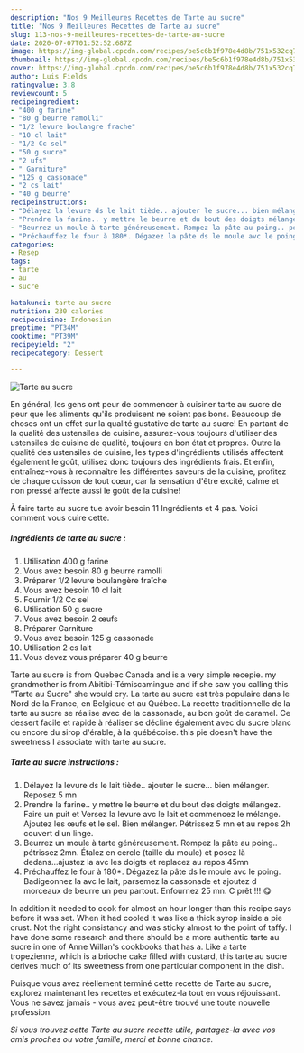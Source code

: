 ```yaml
---
description: "Nos 9 Meilleures Recettes de Tarte au sucre"
title: "Nos 9 Meilleures Recettes de Tarte au sucre"
slug: 113-nos-9-meilleures-recettes-de-tarte-au-sucre
date: 2020-07-07T01:52:52.687Z
image: https://img-global.cpcdn.com/recipes/be5c6b1f978e4d8b/751x532cq70/tarte-au-sucre-photo-principale-de-la-recette.jpg
thumbnail: https://img-global.cpcdn.com/recipes/be5c6b1f978e4d8b/751x532cq70/tarte-au-sucre-photo-principale-de-la-recette.jpg
cover: https://img-global.cpcdn.com/recipes/be5c6b1f978e4d8b/751x532cq70/tarte-au-sucre-photo-principale-de-la-recette.jpg
author: Luis Fields
ratingvalue: 3.8
reviewcount: 5
recipeingredient:
- "400 g farine"
- "80 g beurre ramolli"
- "1/2 levure boulangre frache"
- "10 cl lait"
- "1/2 Cc sel"
- "50 g sucre"
- "2 ufs"
- " Garniture"
- "125 g cassonade"
- "2 cs lait"
- "40 g beurre"
recipeinstructions:
- "Délayez la levure ds le lait tiède.. ajouter le sucre... bien mélanger. Reposez 5 mn"
- "Prendre la farine.. y mettre le beurre et du bout des doigts mélangez. Faire un puit et Versez la levure avc le lait et commencez le mélange. Ajoutez les œufs et le sel. Bien mélanger. Pétrissez 5 mn et au repos 2h couvert d un linge."
- "Beurrez un moule à tarte généreusement. Rompez la pâte au poing.. pétrissez 2mn. Étalez en cercle (taille du moule) et posez là dedans...ajustez la avc les doigts et replacez au repos 45mn"
- "Préchauffez le four à 180*. Dégazez la pâte ds le moule avc le poing. Badigeonnez la avc le lait, parsemez la cassonade et ajoutez d morceaux de beurre un peu partout. Enfournez 25 mn. C prêt !!! 😋"
categories:
- Resep
tags:
- tarte
- au
- sucre

katakunci: tarte au sucre 
nutrition: 230 calories
recipecuisine: Indonesian
preptime: "PT34M"
cooktime: "PT39M"
recipeyield: "2"
recipecategory: Dessert

---
```



![Tarte au sucre](https://img-global.cpcdn.com/recipes/be5c6b1f978e4d8b/751x532cq70/tarte-au-sucre-photo-principale-de-la-recette.jpg)

En général, les gens ont peur de commencer à cuisiner tarte au sucre de peur que les aliments qu'ils produisent ne soient pas bons. Beaucoup de choses ont un effet sur la qualité gustative de tarte au sucre! En partant de la qualité des ustensiles de cuisine, assurez-vous toujours d'utiliser des ustensiles de cuisine de qualité, toujours en bon état et propres. Outre la qualité des ustensiles de cuisine, les types d'ingrédients utilisés affectent également le goût, utilisez donc toujours des ingrédients frais. Et enfin, entraînez-vous à reconnaître les différentes saveurs de la cuisine, profitez de chaque cuisson de tout cœur, car la sensation d'être excité, calme et non pressé affecte aussi le goût de la cuisine!

<!--inarticleads1-->

À faire tarte au sucre tue avoir besoin 11 Ingrédients et 4 pas. Voici comment vous cuire cette.

##### Ingrédients de tarte au sucre :

1. Utilisation 400 g farine
1. Vous avez besoin 80 g beurre ramolli
1. Préparer 1/2 levure boulangère fraîche
1. Vous avez besoin 10 cl lait
1. Fournir 1/2 Cc sel
1. Utilisation 50 g sucre
1. Vous avez besoin 2 œufs
1. Préparer  Garniture
1. Vous avez besoin 125 g cassonade
1. Utilisation 2 cs lait
1. Vous devez vous préparer 40 g beurre


Tarte au sucre is from Quebec Canada and is a very simple recepie. my grandmother is from Abitibi-Témiscamingue and if she saw you calling this &#34;Tarte au Sucre&#34; she would cry. La tarte au sucre est très populaire dans le Nord de la France, en Belgique et au Québec. La recette traditionnelle de la tarte au sucre se réalise avec de la cassonade, au bon goût de caramel. Ce dessert facile et rapide à réaliser se décline également avec du sucre blanc ou encore du sirop d&#39;érable, à la québécoise. this pie doesn&#39;t have the sweetness I associate with tarte au sucre. 

<!--inarticleads2-->

##### Tarte au sucre instructions :

1. Délayez la levure ds le lait tiède.. ajouter le sucre... bien mélanger. Reposez 5 mn
1. Prendre la farine.. y mettre le beurre et du bout des doigts mélangez. Faire un puit et Versez la levure avc le lait et commencez le mélange. Ajoutez les œufs et le sel. Bien mélanger. Pétrissez 5 mn et au repos 2h couvert d un linge.
1. Beurrez un moule à tarte généreusement. Rompez la pâte au poing.. pétrissez 2mn. Étalez en cercle (taille du moule) et posez là dedans...ajustez la avc les doigts et replacez au repos 45mn
1. Préchauffez le four à 180*. Dégazez la pâte ds le moule avc le poing. Badigeonnez la avc le lait, parsemez la cassonade et ajoutez d morceaux de beurre un peu partout. Enfournez 25 mn. C prêt !!! 😋


In addition it needed to cook for almost an hour longer than this recipe says before it was set. When it had cooled it was like a thick syrop inside a pie crust. Not the right consistancy and was sticky almost to the point of taffy. I have done some research and there should be a more authentic tarte au sucre in one of Anne Willan&#39;s cookbooks that has a. Like a tarte tropezienne, which is a brioche cake filled with custard, this tarte au sucre derives much of its sweetness from one particular component in the dish. 

<!--inarticleads1-->

<p>
Puisque vous avez réellement terminé cette recette de Tarte au sucre, explorez maintenant les recettes et exécutez-la tout en vous réjouissant. Vous ne savez jamais - vous avez peut-être trouvé une toute nouvelle profession.
</p>

<p>
<i>Si vous trouvez cette Tarte au sucre recette utile, partagez-la avec vos amis proches ou votre famille, merci et bonne chance.</i>
</p>
